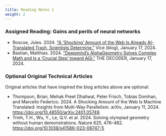 ```yaml
---
title: Reading Notes 1
weight: 2
---
```

### Assigned Reading: Gains and perils of neural networks
- Roscoe, Jules. 2024. ["A ‘Shocking’ Amount of the Web Is Already AI-Translated Trash, Scientists Determine.”](https://www.vice.com/en/article/y3w4gw/a-shocking-amount-of-the-web-is-already-ai-translated-trash-scientists-determine) Vice (blog), January 17, 2024.
- Bastian, Matthias. 2024. [“Deepmind’s AlphaGeometry Solves Complex Math and Is a ‘Crucial Step’ toward AGI.”](https://the-decoder.com/deepminds-alphageometry-solves-complex-math-and-is-a-crucial-step-toward-agi/) THE DECODER, January 17, 2024.

### Optional Original Technical Articles
Original articles that have inspired the blog articles above are optional:
- Thompson, Brian, Mehak Preet Dhaliwal, Peter Frisch, Tobias Domhan, and Marcello Federico. 2024. A Shocking Amount of the Web Is Machine Translated: Insights from Multi-Way Parallelism. arXiv, January 11, 2024. https://doi.org/10.48550/arXiv.2401.05749.
- Trinh, T.H., Wu, Y., Le, Q.V. et al. 2024. Solving olympiad geometry without human demonstrations. Nature 625, 476–482. https://doi.org/10.1038/s41586-023-06747-5
